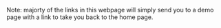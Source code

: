 Note: majorty of the links in this webpage will simply send you to a demo page with a link to take you back to the home page.
